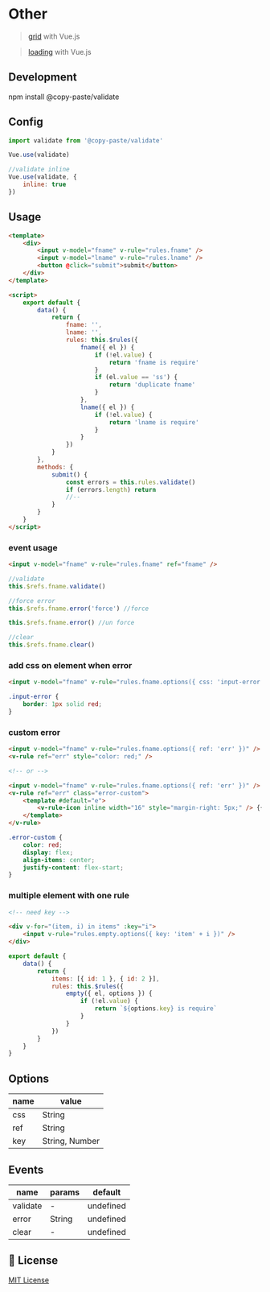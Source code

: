 # Other

> <a href="https://github.com/pipat2468/copy-paste-grid">grid</a> with Vue.js

> <a href="https://github.com/pipat2468/copy-paste-loading">loading</a> with Vue.js

## Development

npm install @copy-paste/validate

## Config

```js
import validate from '@copy-paste/validate'

Vue.use(validate)

//validate inline
Vue.use(validate, {
    inline: true
})
```

## Usage

```html
<template>
    <div>
        <input v-model="fname" v-rule="rules.fname" />
        <input v-model="lname" v-rule="rules.lname" />
        <button @click="submit">submit</button>
    </div>
</template>

<script>
    export default {
        data() {
            return {
                fname: '',
                lname: '',
                rules: this.$rules({
                    fname({ el }) {
                        if (!el.value) {
                            return 'fname is require'
                        }
                        if (el.value == 'ss') {
                            return 'duplicate fname'
                        }
                    },
                    lname({ el }) {
                        if (!el.value) {
                            return 'lname is require'
                        }
                    }
                })
            }
        },
        methods: {
            submit() {
                const errors = this.rules.validate()
                if (errors.length) return
                //--
            }
        }
    }
</script>
```

### event usage

```html
<input v-model="fname" v-rule="rules.fname" ref="fname" />
```

```js
//validate
this.$refs.fname.validate()

//force error
this.$refs.fname.error('force') //force

this.$refs.fname.error() //un force

//clear
this.$refs.fname.clear()
```

### add css on element when error

```html
<input v-model="fname" v-rule="rules.fname.options({ css: 'input-error' })" />
```

```css
.input-error {
    border: 1px solid red;
}
```

### custom error

```html
<input v-model="fname" v-rule="rules.fname.options({ ref: 'err' })" />
<v-rule ref="err" style="color: red;" />

<!-- or -->

<input v-model="fname" v-rule="rules.fname.options({ ref: 'err' })" />
<v-rule ref="err" class="error-custom">
    <template #default="e">
        <v-rule-icon inline width="16" style="margin-right: 5px;" /> {{e.error}}
    </template>
</v-rule>
```

```css
.error-custom {
    color: red;
    display: flex;
    align-items: center;
    justify-content: flex-start;
}
```

### multiple element with one rule

```html
<!-- need key -->

<div v-for="(item, i) in items" :key="i">
    <input v-rule="rules.empty.options({ key: 'item' + i })" />
</div>
```

```js
export default {
    data() {
        return {
            items: [{ id: 1 }, { id: 2 }],
            rules: this.$rules({
                empty({ el, options }) {
                    if (!el.value) {
                        return `${options.key} is require`
                    }
                }
            })
        }
    }
}
```

## Options

| name | value          |
| ---- | -------------- |
| css  | String         |
| ref  | String         |
| key  | String, Number |

## Events

| name     | params | default   |
| -------- | ------ | --------- |
| validate | -      | undefined |
| error    | String | undefined |
| clear    | -      | undefined |

## 📑 License

[MIT License](./LICENSE)
